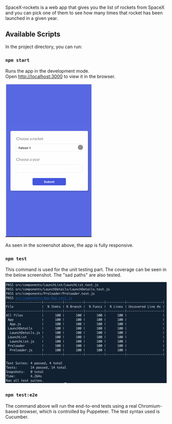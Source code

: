 SpaceX-rockets is a web app that gives you the list of rockets from SpaceX and you can pick one of them to see how many times that rocket has been launched in a given year.

## Available Scripts

In the project directory, you can run:

### `npm start`

Runs the app in the development mode.<br>
Open [http://localhost:3000](http://localhost:3000) to view it in the browser.

![](images/gif_full_video.gif)

As seen in the screenshot above, the app is fully responsive.

### `npm test`

This command is used for the unit testing part. The coverage can be seen in the below screenshot.
The "sad paths" are also tested.

![](images/unit_test_coverage.png)

### `npm test:e2e`

The command above will run the end-to-end tests using a real Chromium-based browser, which is controlled by Puppeteer. The test syntax used is Cucumber.
